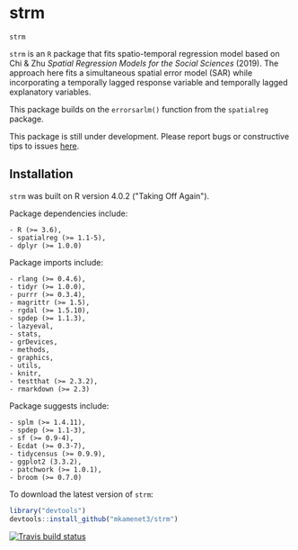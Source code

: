 # strm

`strm`

`strm` is an `R` package that fits spatio-temporal regression model based on Chi & Zhu *Spatial Regression Models for the Social Sciences* (2019). The approach here fits a simultaneous spatial error model (SAR) while incorporating a temporally lagged response variable and temporally lagged explanatory variables.

This package builds on the `errorsarlm()` function from the `spatialreg` package.

This package is still under development. Please report bugs or constructive tips to issues [here](https://github.com/mkamenet3/strm/issues).

## Installation

`strm` was built on R version 4.0.2 ("Taking Off Again").

Package dependencies include:

    - R (>= 3.6),
    - spatialreg (>= 1.1-5),
    - dplyr (>= 1.0.0)

Package imports include:

    - rlang (>= 0.4.6),
    - tidyr (>= 1.0.0),
    - purrr (>= 0.3.4),
    - magrittr (>= 1.5),
    - rgdal (>= 1.5.10),
    - spdep (>= 1.1.3),
    - lazyeval,
    - stats,
    - grDevices,
    - methods,
    - graphics,
    - utils,
    - knitr,
    - testthat (>= 2.3.2),
    - rmarkdown (>= 2.3)
    
Package suggests include:

    - splm (>= 1.4.11),
    - spdep (>= 1.1-3),
    - sf (>= 0.9-4),
    - Ecdat (>= 0.3-7),
    - tidycensus (>= 0.9.9),
    - ggplot2 (3.3.2),
    - patchwork (>= 1.0.1),
    - broom (>= 0.7.0)


To download the latest version of `strm`:

```R
library("devtools")
devtools::install_github("mkamenet3/strm")

```

  <!-- badges: start -->
  [![Travis build status](https://travis-ci.com/mkamenet3/strm.svg?branch=master)](https://travis-ci.com/mkamenet3/strm)
  
  <!-- badges: end -->
<!--[![Build Status](https://travis-ci.com/mkamenet3/strm.svg?token=aPo4kopCe3udvbX77YvH&branch=master)](https://travis-ci.com/mkamenet3/strm)-->
